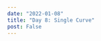 ```yaml
---
date: "2022-01-08"
title: "Day 8: Single Curve"
post: False
---
```


<SingleCurve width="600" height="600" />
<div>
    <canvas id="curve__canvas" width="600" height="600" style="margin-left: 25px" >
</div>

<script>
    const width = 600;
    const height = 600;

    const ctx = document.getElementById("curve__canvas").getContext("2d");
    ctx.clearRect(0,0,width,height);
    ctx.fillStyle='rgb(255,255,255)';
    ctx.fillRect(0,0,width,height);

    ctx.strokeStyle='#3d6597';

    let x=width/4, y=Number(height);
    let dx=-width/8, dy=-height/8;
    const ratio=0.86;

    ctx.moveTo(x,y);
    while (true) {
        x+=dx; y+=dy;
        ctx.lineTo(x,y);
        dx*=-ratio; dy*=ratio;
        if (dy>-1) break;
    }

    ctx.moveTo(x,y);
    const mx = x+width/2;
    const hx=width/2/16, hy=height/2/32;

    const vs = [
        [x+hx,y-hy],
        [x+2*hx,y-1.5*hy],
        [x+3*hx,y-1*hy],
        [x+4*hx,y-1.5*hy],
        [x+5*hx,y-2*hy],
        [x+6*hx,y-2*hy],
        [x+7*hx,y-2.5*hy],
        [x+8*hx,y-3*hy],
        [x+9*hx,y-2.5*hy],
        [x+10*hx,y-3*hy],
        [x+11*hx,y-2*hy],
        [x+12*hx,y-0*hy],
        [x+13*hx,y-2.5*hy],
        [x+14*hx,y-2*hy],
        [x+15*hx,y-1*hy],
        [mx,y],
    ]

    for (const v of vs) ctx.lineTo(v[0],v[1]);
    
    x = mx;
    ctx.moveTo(x,y);
    while (true) {
        x+=dx; y-=dy;
        ctx.bezierCurveTo(x,y,x,y,mx,y-dy/2);
        dx/=-ratio; dy/=ratio;
        if (dy<=-height/8) break;
    }

    ctx.stroke();
</script>